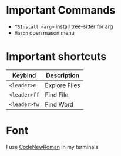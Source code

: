 # Important Commands
- `TSInstall <arg>` install tree-sitter for arg
- `Mason` open mason menu

# Important shortcuts
| Keybind | Description |
|-|-|
| `<leader>e` | Explore Files |
| `<leader>ff` | Find File |
| `<leader>fw` | Find Word |

# Font

I use [CodeNewRoman](https://www.nerdfonts.com/font-downloads) in my terminals
